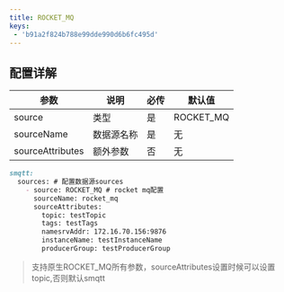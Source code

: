 ```yaml
---
title: ROCKET_MQ
keys:
 - 'b91a2f824b788e99dde990d6b6fc495d'
---
```



## 配置详解

|  参数   | 说明  | 必传  |默认值  |
|  ----  | ----  |----  |----  |
| source  | 类型 |是 |ROCKET_MQ  |
| sourceName| 数据源名称 | 是|无  |
| sourceAttributes| 额外参数 | 否|无  |

```markdown
smqtt:
  sources: # 配置数据源sources
    - source: ROCKET_MQ # rocket mq配置
      sourceName: rocket_mq
      sourceAttributes:
        topic: testTopic
        tags: testTags
        namesrvAddr: 172.16.70.156:9876
        instanceName: testInstanceName
        producerGroup: testProducerGroup
```

> 支持原生ROCKET_MQ所有参数，sourceAttributes设置时候可以设置topic,否则默认smqtt